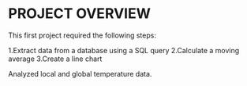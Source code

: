 # PROJECT OVERVIEW
This first project required the following steps:

1.Extract data from a database using a SQL query
2.Calculate a moving average
3.Create a line chart

Analyzed local and global temperature data.
